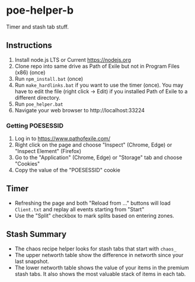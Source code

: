 # poe-helper-b

Timer and stash tab stuff.

## Instructions

1. Install node.js LTS or Current https://nodejs.org
2. Clone repo into same drive as Path of Exile but not in Program Files (x86) (once)
3. Run `npm_install.bat` (once)
4. Run `make_hardlinks.bat` if you want to use the timer (once). You may have to edit the file (right click -> Edit) if you installed Path of Exile to a different directory.
5. Run `poe_helper.bat`
6. Navigate your web browser to http://localhost:33224

### Getting POESESSID

1. Log in to https://www.pathofexile.com/
2. Right click on the page and choose "Inspect" (Chrome, Edge) or "Inspect Element" (Firefox)
3. Go to the "Application" (Chrome, Edge) or "Storage" tab and choose "Cookies"
4. Copy the value of the "POESESSID" cookie

## Timer

- Refreshing the page and both "Reload from ..." buttons will load `Client.txt` and replay all events starting from "Start"
- Use the "Split" checkbox to mark splits based on entering zones.

## Stash Summary

- The chaos recipe helper looks for stash tabs that start with `chaos_`
- The upper networth table show the difference in networth since your last snapshot.
- The lower networth table shows the value of your items in the premium stash tabs. It also shows the most valuable stack of items in each tab.
